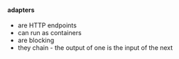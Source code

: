 #### adapters

 * are HTTP endpoints
 * can run as containers
 * are blocking
 * they chain - the output of one is the input of the next
